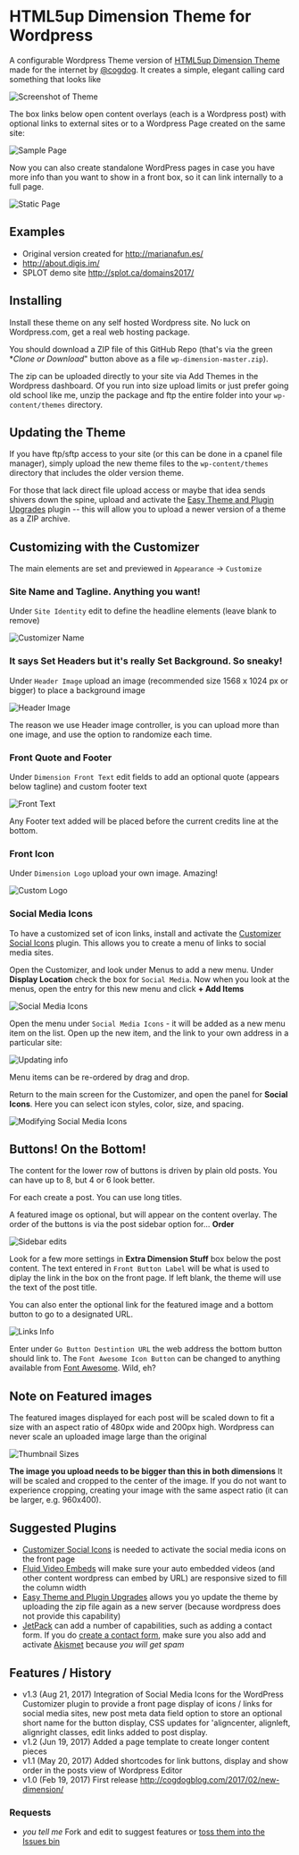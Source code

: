 # HTML5up Dimension Theme for Wordpress

A configurable Wordpress Theme version of [HTML5up Dimension Theme](https://html5up.net/dimension) made for the internet by [@cogdog](http://cog.dog). It creates a simple, elegant calling card something that looks like

![Screenshot of Theme](screenshot.png "Screenshot of Theme")

The box links below open content overlays (each is a Wordpress post) with optional links to external sites or to a Wordpress Page created on the same site:

![Sample Page](images/sample-page.jpg "Sample Page")

Now you can also create standalone WordPress pages in case you have more info than you want to show in a front box, so it can link internally to a full page.


![Static Page](images/dimension-page.jpg "Static Page")

## Examples

* Original version created for http://marianafun.es/
* http://about.digis.im/
* SPLOT demo site http://splot.ca/domains2017/


## Installing

Install these theme on any self hosted Wordpress site. No luck on Wordpress.com, get a real web hosting package.

You should download a ZIP file of this GitHub Repo (that's via the green **Clone or Download*" button above as a file `wp-dimension-master.zip`). 

The zip can be uploaded directly to your site via Add Themes in the Wordpress dashboard. Of you run into size upload limits or just prefer going old school like me, unzip the package and ftp the entire folder into your `wp-content/themes` directory.

## Updating the Theme

If you have ftp/sftp access to your site (or this can be done in a cpanel file manager), simply upload the new theme files to the `wp-content/themes` directory that includes the older version theme. 

For those that lack direct file upload access or maybe that idea sends shivers down the spine, upload and activate the [Easy Theme and Plugin Upgrades](https://wordpress.org/plugins/easy-theme-and-plugin-upgrades/) plugin -- this will allow you to upload a newer version of a theme as a ZIP archive.


## Customizing with the Customizer

The main elements are set and previewed in `Appearance` -> `Customize`

### Site Name and Tagline. Anything you want!
Under `Site Identity` edit to define the headline elements (leave blank to remove)

![](images/customizer-name.jpg "Customizer Name")

### It says Set Headers but it's really Set Background. So sneaky!
Under `Header Image` upload an image (recommended size 1568 x 1024 px or bigger) to place a background image

![](images/customizer-header.jpg "Header Image")

The reason we use Header image controller, is you can upload more than one image, and use the option to randomize each time.


### Front Quote and Footer
Under `Dimension Front Text` edit fields to add an optional quote (appears below tagline) and custom footer text

![](images/customizer-front-text.jpg "Front Text")

Any Footer text added will be placed before the current credits line at the bottom.

### Front Icon
Under `Dimension Logo` upload your own image. Amazing!

![](images/customizer-logo.jpg "Custom Logo")

### Social Media Icons

To have a customized set of icon links, install and activate the [Customizer Social Icons](https://wordpress.org/plugins/customizer-social-icons/) plugin. This allows you to create a menu of links to social media sites.

Open the Customizer, and look under Menus to add a new menu. Under **Display Location** check the box for `Social Media`. Now when you look at the menus, open the entry for this new menu and click **+ Add Items**

![](images/social-media-icons-menu.jpg "Social Media Icons")

Open the menu under `Social Media Icons` - it will be added as  a new menu item on the list. Open up the new item, and the link to your own address in a particular site:

![](images/add-linked-in.jpg "Updating info")

Menu items can be re-ordered by drag and drop.

Return to the main screen for the Customizer, and open the panel for **Social Icons**. Here you can select icon styles, color, size, and spacing.

![](images/social-icons.jpg "Modifying Social Media Icons")

## Buttons! On the Bottom!

The content for the lower row of buttons is driven by plain old posts. You can have up to 8, but 4 or 6 look better.

For each create a post. You can use long titles.

A featured image os optional, but will appear on the content overlay. The order of the buttons is via the post sidebar option for... **Order**

![](images/post-side-edits.jpg "Sidebar edits")

Look for a few more settings in  **Extra Dimension Stuff** box below the post content. The text entered in `Front Button Label` will be what is used to diplay the link in the box on the front page. If left blank, the theme will use the text of the post title.

You can also enter the optional link for the featured image and a bottom button to go to a designated URL. 

![](images/extra-dimension-stuff.jpg "Links Info")

Enter under `Go Button Destintion URL` the web address the bottom button should link to. The `Font Awesome Icon Button` can be changed to anything available from [Font Awesome](http://fontawesome.io/icons/). Wild, eh?

## Note on Featured images

The featured images displayed for each post will be scaled down to fit a size with an aspect ratio of 480px wide and 200px high. Wordpress can never scale an uploaded image large than the original

![](http://placehold.it/480x200 "Thumbnail Sizes")

**The image you upload needs to be bigger than this in both dimensions** It will be scaled and cropped to the center of the image. If you do not want to experience cropping, creating your image with the same aspect ratio (it can be larger, e.g. 960x400).

## Suggested Plugins

* [Customizer Social Icons](https://wordpress.org/plugins/customizer-social-icons/) is needed to activate the social media icons on the front page
* [Fluid Video Embeds](https://wordpress.org/plugins/fluid-video-embeds/) will make sure your auto embedded videos (and other content wordpress can embed by URL) are responsive sized to fill the column width
* [Easy Theme and Plugin Upgrades](https://wordpress.org/plugins/easy-theme-and-plugin-upgrades/) allows you yo update the theme by uploading the zip file again as a new server (because wordpress does not provide this capability)
* [JetPack](https://wordpress.org/plugins/jetpack/) can add a number of capabilities, such as adding a contact form. If you do [create a contact form](https://jetpack.com/support/contact-form/), make sure you also add and activate [Akismet](http://akismet.com/) because *you will get spam*


## Features / History

* v1.3 (Aug 21, 2017)  Integration of Social Media Icons for the WordPress Customizer plugin to provide a front page display of icons / links for social media sites, new post meta data field option to store an optional short name for the button display, CSS updates for 'aligncenter, alignleft, alignright classes, edit links added to post display.
* v1.2 (Jun 19, 2017)  Added a page template to create longer content pieces
* v1.1 (May 20, 2017) Added shortcodes for link buttons, display and show  order in the posts view of  Wordpress Editor
* v1.0 (Feb 19, 2017) First release http://cogdogblog.com/2017/02/new-dimension/

### Requests

* *you tell me* Fork and edit to suggest features or [toss them into the Issues bin](https://github.com/cogdog/wp-dimension/issues)
